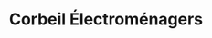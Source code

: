 ---
title: "Corbeil Électroménagers"
url: /trois-rivieres/corbeil-electromenagers/
shop: appliance
---